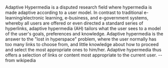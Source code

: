 Adaptive Hypermedia is a disputed research field where hypermedia is made adaptive according to a user model. In contrast to traditional e-learning/electronic learning, e-business, and e-government systems, whereby all users are offered or even directed a standard series of hyperlinks, adaptive hypermedia (AH) tailors what the user sees to a model of the user's goals, preferences and knowledge. Adaptive hypermedia is the answer to the "lost in hyperspace" problem, where the user normally has too many links to choose from, and little knowledge about how to proceed and select the most appropriate ones to him/her. Adaptive hypermedia thus offers a selection of links or content most appropriate to the current user. -- from wikipedia